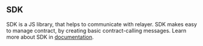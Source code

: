 ## SDK

SDK is a JS library, that helps to communicate with relayer. SDK makes easy to manage contract, by creating basic contract-calling messages. Learn more about SDK in [documentation](https://universalloginsdk.readthedocs.io/en/latest/sdk.html).
